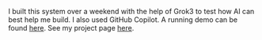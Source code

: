 I built this system over a weekend with the help of Grok3 to test how AI can best help me build.
I also used GitHub Copilot.
A running demo can be found [here](https://draft.christopherlin.ca).
See my project page [here](https://christopherlin.ca/web3sports/).
